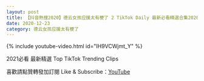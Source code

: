 ```yaml
---
layout: post
title: 【抖音熱搜2020】德云女孩应援太有梗了 2 TikTok Daily 最新必看精選合集2020 12 23
date: 2020-12-23
category: 德云女孩应援太有梗了
---
```


{% include youtube-video.html id="IH9VCWjmt_Y" %}

2021必看 最新精選 Top TikTok Trending Clips

喜歡請點贊轉發加訂閱 Like & Subscribe：[YouTube](https://www.youtube.com/channel/UCAoR7VcanIPd04uEq_GIylA/videos)

